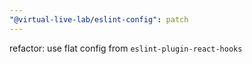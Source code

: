 ```yaml
---
"@virtual-live-lab/eslint-config": patch
---
```


refactor: use flat config from `eslint-plugin-react-hooks`
